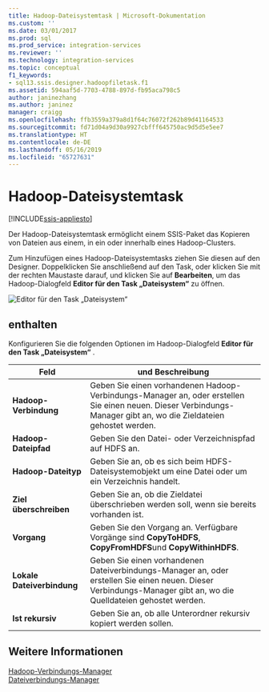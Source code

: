 ```yaml
---
title: Hadoop-Dateisystemtask | Microsoft-Dokumentation
ms.custom: ''
ms.date: 03/01/2017
ms.prod: sql
ms.prod_service: integration-services
ms.reviewer: ''
ms.technology: integration-services
ms.topic: conceptual
f1_keywords:
- sql13.ssis.designer.hadoopfiletask.f1
ms.assetid: 594aaf5d-7703-4788-897d-fb95aca798c5
author: janinezhang
ms.author: janinez
manager: craigg
ms.openlocfilehash: ffb3559a379a8d1f64c76072f262b89d41164533
ms.sourcegitcommit: fd71d04a9d30a9927cbfff645750ac9d5d5e5ee7
ms.translationtype: HT
ms.contentlocale: de-DE
ms.lasthandoff: 05/16/2019
ms.locfileid: "65727631"
---
```

# <a name="hadoop-file-system-task"></a>Hadoop-Dateisystemtask

[!INCLUDE[ssis-appliesto](../../includes/ssis-appliesto-ssvrpluslinux-asdb-asdw-xxx.md)]


  Der Hadoop-Dateisystemtask ermöglicht einem SSIS-Paket das Kopieren von Dateien aus einem, in ein oder innerhalb eines Hadoop-Clusters.  
  
 Zum Hinzufügen eines Hadoop-Dateisystemtasks ziehen Sie diesen auf den Designer. Doppelklicken Sie anschließend auf den Task, oder klicken Sie mit der rechten Maustaste darauf, und klicken Sie auf **Bearbeiten**, um das Hadoop-Dialogfeld **Editor für den Task „Dateisystem“** zu öffnen.  
  
 ![Editor für den Task „Dateisystem“](../../integration-services/control-flow/media/hadoop-filesystem-task.png "Editor für den Task „Dateisystem“")  
  
## <a name="options"></a>enthalten  
 Konfigurieren Sie die folgenden Optionen im Hadoop-Dialogfeld **Editor für den Task „Dateisystem“** .  
  
|Feld|und Beschreibung|  
|-----------|-----------------|  
|**Hadoop-Verbindung**|Geben Sie einen vorhandenen Hadoop-Verbindungs-Manager an, oder erstellen Sie einen neuen. Dieser Verbindungs-Manager gibt an, wo die Zieldateien gehostet werden.|  
|**Hadoop-Dateipfad**|Geben Sie den Datei- oder Verzeichnispfad auf HDFS an.|  
|**Hadoop-Dateityp**|Geben Sie an, ob es sich beim HDFS-Dateisystemobjekt um eine Datei oder um ein Verzeichnis handelt.|  
|**Ziel überschreiben**|Geben Sie an, ob die Zieldatei überschrieben werden soll, wenn sie bereits vorhanden ist.|  
|**Vorgang**|Geben Sie den Vorgang an. Verfügbare Vorgänge sind **CopyToHDFS**, **CopyFromHDFS**und **CopyWithinHDFS**.|  
|**Lokale Dateiverbindung**|Geben Sie einen vorhandenen Dateiverbindungs-Manager an, oder erstellen Sie einen neuen. Dieser Verbindungs-Manager gibt an, wo die Quelldateien gehostet werden.|  
|**Ist rekursiv**|Geben Sie an, ob alle Unterordner rekursiv kopiert werden sollen.|  
  
## <a name="see-also"></a>Weitere Informationen  
 [Hadoop-Verbindungs-Manager](../../integration-services/connection-manager/hadoop-connection-manager.md)   
 [Dateiverbindungs-Manager](../../integration-services/connection-manager/file-connection-manager.md)  
  
  
